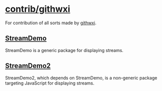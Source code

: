 # [contrib/githwxi](https://github.com/xanadu-lang/contrib/tree/master/githwxi)

For contribution of all sorts made by [githwxi](https://github.com/githwxi).

## [StreamDemo](https://github.com/xanadu-lang/contrib/tree/master/githwxi/StreamDemo)

StreamDemo is a generic package for displaying streams.

## [StreamDemo2](https://github.com/xanadu-lang/contrib/tree/master/githwxi/StreamDemo2)

StreamDemo2, which depends on StreamDemo, is a non-generic package
targeting JavaScript for displaying streams.